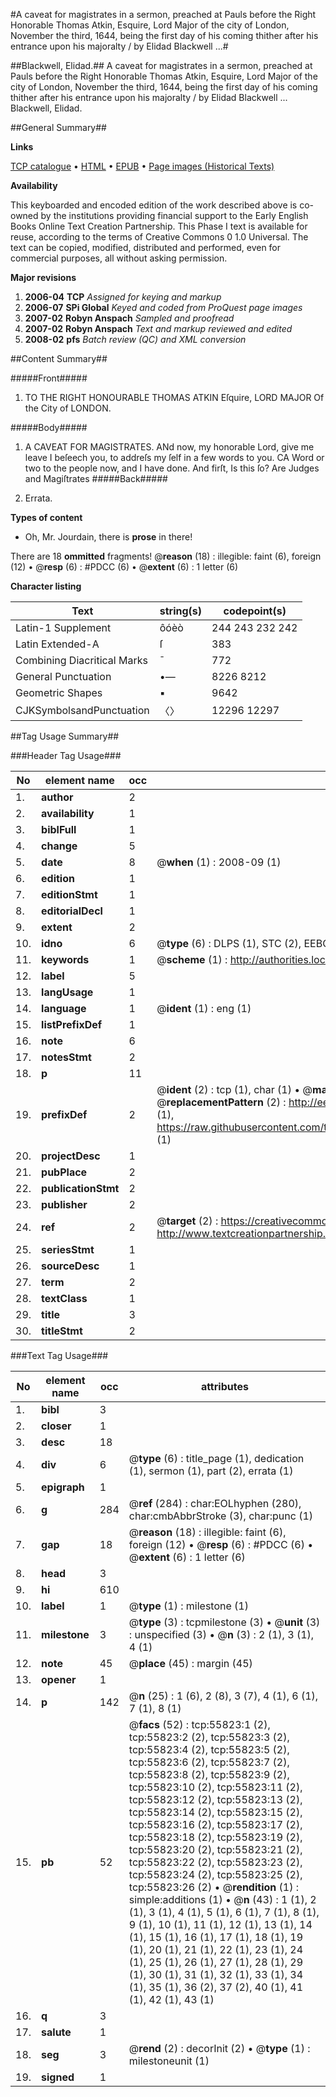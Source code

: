 #A caveat for magistrates in a sermon, preached at Pauls before the Right Honorable Thomas Atkin, Esquire, Lord Major of the city of London, November the third, 1644, being the first day of his coming thither after his entrance upon his majoralty / by Elidad Blackwell ...#

##Blackwell, Elidad.##
A caveat for magistrates in a sermon, preached at Pauls before the Right Honorable Thomas Atkin, Esquire, Lord Major of the city of London, November the third, 1644, being the first day of his coming thither after his entrance upon his majoralty / by Elidad Blackwell ...
Blackwell, Elidad.

##General Summary##

**Links**

[TCP catalogue](http://www.ota.ox.ac.uk/tcp/)  • 
[HTML](http://tei.it.ox.ac.uk/tcp/Texts-HTML/free/A28/A28303.html)  • 
[EPUB](http://tei.it.ox.ac.uk/tcp/Texts-EPUB/free/A28/A28303.epub) • 
[Page images (Historical Texts)](https://data.historicaltexts.jisc.ac.uk/view?pubId=eebo-12187178e&pageId=eebo-12187178e-55823-1)

**Availability**

This keyboarded and encoded edition of the
	       work described above is co-owned by the institutions
	       providing financial support to the Early English Books
	       Online Text Creation Partnership. This Phase I text is
	       available for reuse, according to the terms of Creative
	       Commons 0 1.0 Universal. The text can be copied,
	       modified, distributed and performed, even for
	       commercial purposes, all without asking permission.

**Major revisions**

1. __2006-04__ __TCP__ *Assigned for keying and markup*
1. __2006-07__ __SPi Global__ *Keyed and coded from ProQuest page images*
1. __2007-02__ __Robyn Anspach__ *Sampled and proofread*
1. __2007-02__ __Robyn Anspach__ *Text and markup reviewed and edited*
1. __2008-02__ __pfs__ *Batch review (QC) and XML conversion*

##Content Summary##

#####Front#####

1. TO THE RIGHT HONOURABLE THOMAS ATKIN Eſquire, LORD MAJOR Of the City of LONDON.

#####Body#####

1. A CAVEAT FOR MAGISTRATES.
ANd now, my honorable Lord, give me leave I beſeech you, to addreſs my ſelf in a few words to you. CA Word or two to the people now, and I have done. And firſt, Is this ſo? Are Judges and Magiſtrates 
#####Back#####

1. Errata.

**Types of content**

  * Oh, Mr. Jourdain, there is **prose** in there!

There are 18 **ommitted** fragments! 
 @__reason__ (18) : illegible: faint (6), foreign (12)  •  @__resp__ (6) : #PDCC (6)  •  @__extent__ (6) : 1 letter (6)

**Character listing**


|Text|string(s)|codepoint(s)|
|---|---|---|
|Latin-1 Supplement|ôóèò|244 243 232 242|
|Latin Extended-A|ſ|383|
|Combining             Diacritical Marks|̄|772|
|General Punctuation|•—|8226 8212|
|Geometric Shapes|▪|9642|
|CJKSymbolsandPunctuation|〈〉|12296 12297|

##Tag Usage Summary##

###Header Tag Usage###

|No|element name|occ|attributes|
|---|---|---|---|
|1.|__author__|2||
|2.|__availability__|1||
|3.|__biblFull__|1||
|4.|__change__|5||
|5.|__date__|8| @__when__ (1) : 2008-09 (1)|
|6.|__edition__|1||
|7.|__editionStmt__|1||
|8.|__editorialDecl__|1||
|9.|__extent__|2||
|10.|__idno__|6| @__type__ (6) : DLPS (1), STC (2), EEBO-CITATION (1), OCLC (1), VID (1)|
|11.|__keywords__|1| @__scheme__ (1) : http://authorities.loc.gov/ (1)|
|12.|__label__|5||
|13.|__langUsage__|1||
|14.|__language__|1| @__ident__ (1) : eng (1)|
|15.|__listPrefixDef__|1||
|16.|__note__|6||
|17.|__notesStmt__|2||
|18.|__p__|11||
|19.|__prefixDef__|2| @__ident__ (2) : tcp (1), char (1)  •  @__matchPattern__ (2) : ([0-9\-]+):([0-9IVX]+) (1), (.+) (1)  •  @__replacementPattern__ (2) : http://eebo.chadwyck.com/downloadtiff?vid=$1&page=$2 (1), https://raw.githubusercontent.com/textcreationpartnership/Texts/master/tcpchars.xml#$1 (1)|
|20.|__projectDesc__|1||
|21.|__pubPlace__|2||
|22.|__publicationStmt__|2||
|23.|__publisher__|2||
|24.|__ref__|2| @__target__ (2) : https://creativecommons.org/publicdomain/zero/1.0/ (1), http://www.textcreationpartnership.org/docs/. (1)|
|25.|__seriesStmt__|1||
|26.|__sourceDesc__|1||
|27.|__term__|2||
|28.|__textClass__|1||
|29.|__title__|3||
|30.|__titleStmt__|2||


###Text Tag Usage###

|No|element name|occ|attributes|
|---|---|---|---|
|1.|__bibl__|3||
|2.|__closer__|1||
|3.|__desc__|18||
|4.|__div__|6| @__type__ (6) : title_page (1), dedication (1), sermon (1), part (2), errata (1)|
|5.|__epigraph__|1||
|6.|__g__|284| @__ref__ (284) : char:EOLhyphen (280), char:cmbAbbrStroke (3), char:punc (1)|
|7.|__gap__|18| @__reason__ (18) : illegible: faint (6), foreign (12)  •  @__resp__ (6) : #PDCC (6)  •  @__extent__ (6) : 1 letter (6)|
|8.|__head__|3||
|9.|__hi__|610||
|10.|__label__|1| @__type__ (1) : milestone (1)|
|11.|__milestone__|3| @__type__ (3) : tcpmilestone (3)  •  @__unit__ (3) : unspecified (3)  •  @__n__ (3) : 2 (1), 3 (1), 4 (1)|
|12.|__note__|45| @__place__ (45) : margin (45)|
|13.|__opener__|1||
|14.|__p__|142| @__n__ (25) : 1 (6), 2 (8), 3 (7), 4 (1), 6 (1), 7 (1), 8 (1)|
|15.|__pb__|52| @__facs__ (52) : tcp:55823:1 (2), tcp:55823:2 (2), tcp:55823:3 (2), tcp:55823:4 (2), tcp:55823:5 (2), tcp:55823:6 (2), tcp:55823:7 (2), tcp:55823:8 (2), tcp:55823:9 (2), tcp:55823:10 (2), tcp:55823:11 (2), tcp:55823:12 (2), tcp:55823:13 (2), tcp:55823:14 (2), tcp:55823:15 (2), tcp:55823:16 (2), tcp:55823:17 (2), tcp:55823:18 (2), tcp:55823:19 (2), tcp:55823:20 (2), tcp:55823:21 (2), tcp:55823:22 (2), tcp:55823:23 (2), tcp:55823:24 (2), tcp:55823:25 (2), tcp:55823:26 (2)  •  @__rendition__ (1) : simple:additions (1)  •  @__n__ (43) : 1 (1), 2 (1), 3 (1), 4 (1), 5 (1), 6 (1), 7 (1), 8 (1), 9 (1), 10 (1), 11 (1), 12 (1), 13 (1), 14 (1), 15 (1), 16 (1), 17 (1), 18 (1), 19 (1), 20 (1), 21 (1), 22 (1), 23 (1), 24 (1), 25 (1), 26 (1), 27 (1), 28 (1), 29 (1), 30 (1), 31 (1), 32 (1), 33 (1), 34 (1), 35 (1), 36 (2), 37 (2), 40 (1), 41 (1), 42 (1), 43 (1)|
|16.|__q__|3||
|17.|__salute__|1||
|18.|__seg__|3| @__rend__ (2) : decorInit (2)  •  @__type__ (1) : milestoneunit (1)|
|19.|__signed__|1||
